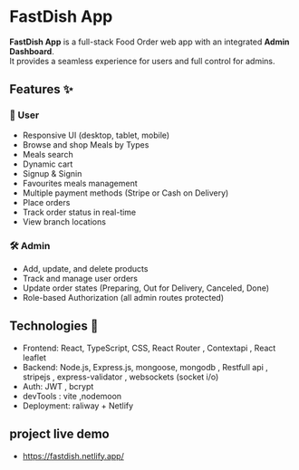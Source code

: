 # FastDish App

**FastDish App** is a full-stack Food Order web app with an integrated **Admin Dashboard**.  
It provides a seamless experience for users and full control for admins.
## Features ✨
### 👤 User
- Responsive UI (desktop, tablet, mobile)
- Browse and shop Meals by Types
- Meals search
- Dynamic cart
- Signup & Signin
- Favourites meals management
- Multiple payment methods (Stripe or Cash on Delivery)
- Place orders 
- Track order status in real-time
- View branch locations 
### 🛠️ Admin
- Add, update, and delete products
- Track and manage user orders
- Update order states (Preparing, Out for Delivery, Canceled, Done)
- Role-based Authorization (all admin routes protected)
## Technologies 🔧
 - Frontend: React, TypeScript, CSS, React Router , Contextapi , React leaflet
 - Backend: Node.js, Express.js, mongoose, mongodb , Restfull api , stripejs , 
  express-validator , websockets (socket i/o)
 - Auth: JWT , bcrypt 
 - devTools : vite ,nodemoon
 - Deployment: raliway + Netlify
 ## project live demo
 - https://fastdish.netlify.app/
